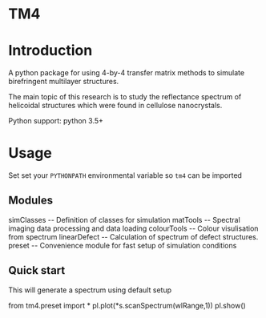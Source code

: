 # TM4

Introduction
===============

A python package for using 4-by-4 transfer matrix methods to simulate birefringent multilayer structures.

The main topic of this research is to study the reflectance spectrum of helicoidal structures which were found in cellulose nanocrystals.

Python support: python 3.5+

Usage
======

Set set your `PYTHONPATH` environmental variable so `tm4` can be imported

Modules
--------

simClasses -- Definition of classes for simulation
matTools   -- Spectral imaging data processing and data loading
colourTools -- Colour visulisation from spectrum
linearDefect -- Calculation of spectrum of defect structures.
preset -- Convenience module for fast setup of simulation conditions

Quick start
-------------

This will generate a spectrum using default setup

from tm4.preset import *
pl.plot(*s.scanSpectrum(wlRange,1))
pl.show()
